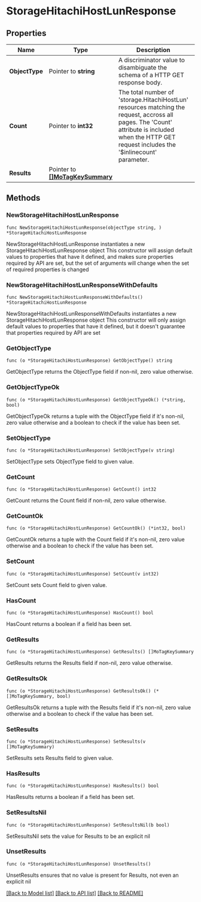 # StorageHitachiHostLunResponse

## Properties

Name | Type | Description | Notes
------------ | ------------- | ------------- | -------------
**ObjectType** | Pointer to **string** | A discriminator value to disambiguate the schema of a HTTP GET response body. | 
**Count** | Pointer to **int32** | The total number of &#39;storage.HitachiHostLun&#39; resources matching the request, accross all pages. The &#39;Count&#39; attribute is included when the HTTP GET request includes the &#39;$inlinecount&#39; parameter. | [optional] 
**Results** | Pointer to [**[]MoTagKeySummary**](MoTagKeySummary.md) |  | [optional] 

## Methods

### NewStorageHitachiHostLunResponse

`func NewStorageHitachiHostLunResponse(objectType string, ) *StorageHitachiHostLunResponse`

NewStorageHitachiHostLunResponse instantiates a new StorageHitachiHostLunResponse object
This constructor will assign default values to properties that have it defined,
and makes sure properties required by API are set, but the set of arguments
will change when the set of required properties is changed

### NewStorageHitachiHostLunResponseWithDefaults

`func NewStorageHitachiHostLunResponseWithDefaults() *StorageHitachiHostLunResponse`

NewStorageHitachiHostLunResponseWithDefaults instantiates a new StorageHitachiHostLunResponse object
This constructor will only assign default values to properties that have it defined,
but it doesn't guarantee that properties required by API are set

### GetObjectType

`func (o *StorageHitachiHostLunResponse) GetObjectType() string`

GetObjectType returns the ObjectType field if non-nil, zero value otherwise.

### GetObjectTypeOk

`func (o *StorageHitachiHostLunResponse) GetObjectTypeOk() (*string, bool)`

GetObjectTypeOk returns a tuple with the ObjectType field if it's non-nil, zero value otherwise
and a boolean to check if the value has been set.

### SetObjectType

`func (o *StorageHitachiHostLunResponse) SetObjectType(v string)`

SetObjectType sets ObjectType field to given value.


### GetCount

`func (o *StorageHitachiHostLunResponse) GetCount() int32`

GetCount returns the Count field if non-nil, zero value otherwise.

### GetCountOk

`func (o *StorageHitachiHostLunResponse) GetCountOk() (*int32, bool)`

GetCountOk returns a tuple with the Count field if it's non-nil, zero value otherwise
and a boolean to check if the value has been set.

### SetCount

`func (o *StorageHitachiHostLunResponse) SetCount(v int32)`

SetCount sets Count field to given value.

### HasCount

`func (o *StorageHitachiHostLunResponse) HasCount() bool`

HasCount returns a boolean if a field has been set.

### GetResults

`func (o *StorageHitachiHostLunResponse) GetResults() []MoTagKeySummary`

GetResults returns the Results field if non-nil, zero value otherwise.

### GetResultsOk

`func (o *StorageHitachiHostLunResponse) GetResultsOk() (*[]MoTagKeySummary, bool)`

GetResultsOk returns a tuple with the Results field if it's non-nil, zero value otherwise
and a boolean to check if the value has been set.

### SetResults

`func (o *StorageHitachiHostLunResponse) SetResults(v []MoTagKeySummary)`

SetResults sets Results field to given value.

### HasResults

`func (o *StorageHitachiHostLunResponse) HasResults() bool`

HasResults returns a boolean if a field has been set.

### SetResultsNil

`func (o *StorageHitachiHostLunResponse) SetResultsNil(b bool)`

 SetResultsNil sets the value for Results to be an explicit nil

### UnsetResults
`func (o *StorageHitachiHostLunResponse) UnsetResults()`

UnsetResults ensures that no value is present for Results, not even an explicit nil

[[Back to Model list]](../README.md#documentation-for-models) [[Back to API list]](../README.md#documentation-for-api-endpoints) [[Back to README]](../README.md)



